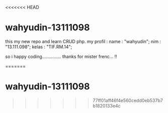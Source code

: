 <<<<<<<    HEAD
# wahyudin-13111098


  
  this my new repo and learn CRUD php.
my profil :
  name : "wahyudin";
  nim : "13.111.098";
  kelas : "TIF.RM.14";
  
so i happy coding............... thanks for  mister frenc... !!
  
=======
# wahyudin-13111098
>>>>>>> 77ff01aff46f4e560cedd0eb537b7b1820133e4c
